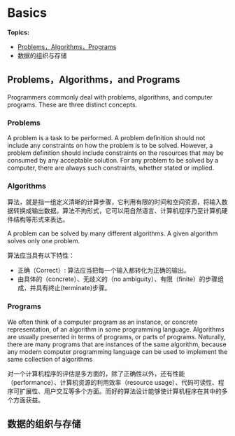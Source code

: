 # Basics

**Topics:**

- [Problems，Algorithms，Programs](#PAP20231101)
- 数据的组织与存储

<a name = "PAP20231101">
  
## Problems，Algorithms，and Programs 

Programmers commonly deal with problems, algorithms, and computer programs. These are three distinct concepts.

### Problems

A problem is a task to be performed. A problem definition should not include any constraints on how the problem is to be solved. However, a problem definition should include constraints on the resources that may be consumed by any acceptable solution. For any problem to be solved by a computer, there are always such constraints, whether stated or implied.

### Algorithms

算法，就是指一组定义清晰的计算步骤，它利用有限的时间和空间资源，将输入数据转换成输出数据。算法不拘形式，它可以用自然语言、计算机程序乃至计算机硬件结构等形式来表达。

A problem can be solved by many different algorithms. A given algorithm solves only one problem.

算法应当具有以下特性：

- 正确（Correct）: 算法应当把每一个输入都转化为正确的输出。
- 由具体的（concrete）、无歧义的（no ambiguity）、有限（finite）的步骤组成，并具有终止(terminate)步骤。

### Programs

We often think of a computer program as an instance, or concrete representation, of an algorithm in some programming language. Algorithms are usually presented in terms of programs, or parts of programs. Naturally, there are many programs that are instances of the same algorithm, because any modern computer programming language can be used to implement the same collection of algorithms

对一个计算机程序的评估是多方面的，除了正确性以外，还有性能（performance）、计算机资源的利用效率（resource usage）、代码可读性、程序可扩展性、用户交互等多个方面。而好的算法设计能够使计算机程序在其中的多个方面获益。

## 数据的组织与存储

